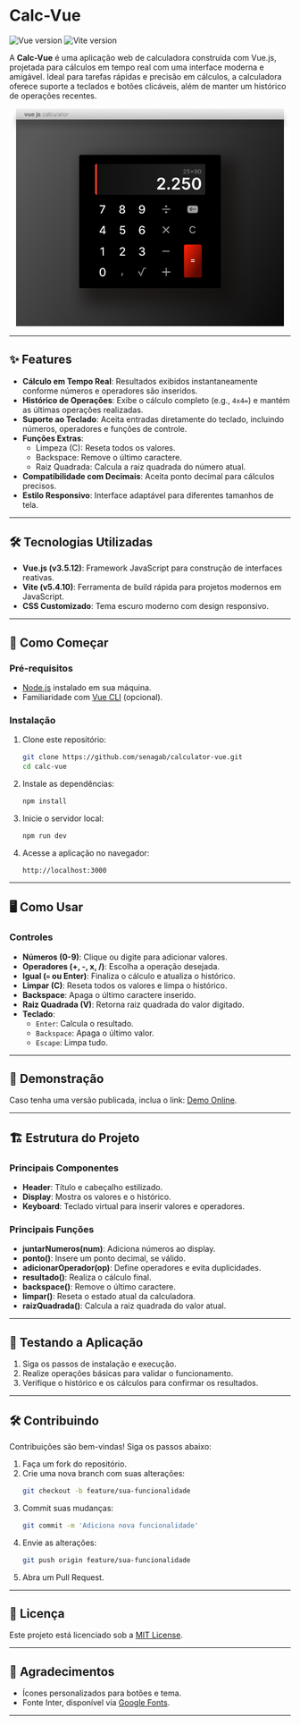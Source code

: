 # Calc-Vue

<p align="left">
    <img src="https://img.shields.io/badge/vue-v3.5.12-359369?logo=vue.js&labelColor=white" alt="Vue version">
    <img src="https://img.shields.io/badge/vite-v5.4.10-6568FF?logo=vite&labelColor=white" alt="Vite version">
</p>

A **Calc-Vue** é uma aplicação web de calculadora construída com Vue.js, projetada para cálculos em tempo real com uma interface moderna e amigável. Ideal para tarefas rápidas e precisão em cálculos, a calculadora oferece suporte a teclados e botões clicáveis, além de manter um histórico de operações recentes.

![Screenshot Home](https://github.com/senagab/servidores-estaticos/blob/main/calc.png)

---

## ✨ Features

- **Cálculo em Tempo Real**: Resultados exibidos instantaneamente conforme números e operadores são inseridos.
- **Histórico de Operações**: Exibe o cálculo completo (e.g., `4x4=`) e mantém as últimas operações realizadas.
- **Suporte ao Teclado**: Aceita entradas diretamente do teclado, incluindo números, operadores e funções de controle.
- **Funções Extras**: 
  - Limpeza (C): Reseta todos os valores.
  - Backspace: Remove o último caractere.
  - Raiz Quadrada: Calcula a raiz quadrada do número atual.
- **Compatibilidade com Decimais**: Aceita ponto decimal para cálculos precisos.
- **Estilo Responsivo**: Interface adaptável para diferentes tamanhos de tela.

---

## 🛠️ Tecnologias Utilizadas

- **Vue.js (v3.5.12)**: Framework JavaScript para construção de interfaces reativas.
- **Vite (v5.4.10)**: Ferramenta de build rápida para projetos modernos em JavaScript.
- **CSS Customizado**: Tema escuro moderno com design responsivo.

---

## 🚀 Como Começar

### Pré-requisitos

- [Node.js](https://nodejs.org/) instalado em sua máquina.
- Familiaridade com [Vue CLI](https://cli.vuejs.org/) (opcional).

### Instalação

1. Clone este repositório:
    ```bash
    git clone https://github.com/senagab/calculator-vue.git
    cd calc-vue
    ```
2. Instale as dependências:
    ```bash
    npm install
    ```
3. Inicie o servidor local:
    ```bash
    npm run dev
    ```
4. Acesse a aplicação no navegador:
    ```
    http://localhost:3000
    ```

---

## 🖥️ Como Usar

### Controles

- **Números (0-9)**: Clique ou digite para adicionar valores.
- **Operadores (+, -, x, /)**: Escolha a operação desejada.
- **Igual (`=` ou Enter)**: Finaliza o cálculo e atualiza o histórico.
- **Limpar (C)**: Reseta todos os valores e limpa o histórico.
- **Backspace**: Apaga o último caractere inserido.
- **Raiz Quadrada (V)**: Retorna raiz quadrada do valor digitado.
- **Teclado**:
  - `Enter`: Calcula o resultado.
  - `Backspace`: Apaga o último valor.
  - `Escape`: Limpa tudo.

---

## 🌟 Demonstração

Caso tenha uma versão publicada, inclua o link:
[Demo Online](#).

---

## 🏗️ Estrutura do Projeto

### Principais Componentes

- **Header**: Título e cabeçalho estilizado.
- **Display**: Mostra os valores e o histórico.
- **Keyboard**: Teclado virtual para inserir valores e operadores.

### Principais Funções

- **juntarNumeros(num)**: Adiciona números ao display.
- **ponto()**: Insere um ponto decimal, se válido.
- **adicionarOperador(op)**: Define operadores e evita duplicidades.
- **resultado()**: Realiza o cálculo final.
- **backspace()**: Remove o último caractere.
- **limpar()**: Reseta o estado atual da calculadora.
- **raizQuadrada()**: Calcula a raiz quadrada do valor atual.

---

## 🧪 Testando a Aplicação

1. Siga os passos de instalação e execução.
2. Realize operações básicas para validar o funcionamento.
3. Verifique o histórico e os cálculos para confirmar os resultados.

---

## 🛠️ Contribuindo

Contribuições são bem-vindas! Siga os passos abaixo:

1. Faça um fork do repositório.
2. Crie uma nova branch com suas alterações:
    ```bash
    git checkout -b feature/sua-funcionalidade
    ```
3. Commit suas mudanças:
    ```bash
    git commit -m 'Adiciona nova funcionalidade'
    ```
4. Envie as alterações:
    ```bash
    git push origin feature/sua-funcionalidade
    ```
5. Abra um Pull Request.

---

## 📜 Licença

Este projeto está licenciado sob a [MIT License](./LICENSE).

---

## 🙌 Agradecimentos

- Ícones personalizados para botões e tema.
- Fonte Inter, disponível via [Google Fonts](https://fonts.google.com/specimen/Inter).

---
